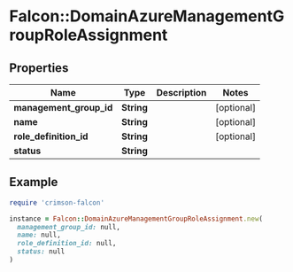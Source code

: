 # Falcon::DomainAzureManagementGroupRoleAssignment

## Properties

| Name | Type | Description | Notes |
| ---- | ---- | ----------- | ----- |
| **management_group_id** | **String** |  | [optional] |
| **name** | **String** |  | [optional] |
| **role_definition_id** | **String** |  | [optional] |
| **status** | **String** |  |  |

## Example

```ruby
require 'crimson-falcon'

instance = Falcon::DomainAzureManagementGroupRoleAssignment.new(
  management_group_id: null,
  name: null,
  role_definition_id: null,
  status: null
)
```


